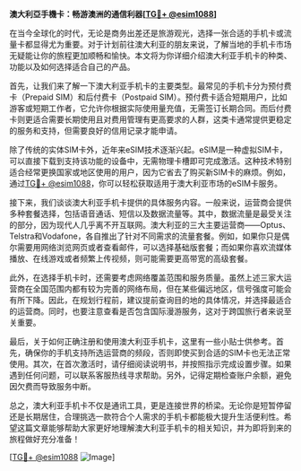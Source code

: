 **澳大利亞手機卡：畅游澳洲的通信利器[[TG💪+ @esim1088](https://t.me/s/esim1088)]**

在当今全球化的时代，无论是商务出差还是旅游观光，选择一张合适的手机卡或流量卡都显得尤为重要。对于计划前往澳大利亚的朋友来说，了解当地的手机卡市场无疑能让你的旅程更加顺畅和愉快。本文将为你详细介绍澳大利亚手机卡的种类、功能以及如何选择适合自己的产品。

首先，让我们来了解一下澳大利亚手机卡的主要类型。最常见的手机卡分为预付费卡（Prepaid SIM）和后付费卡（Postpaid SIM）。预付费卡适合短期用户，比如游客或短期工作者，它允许你根据实际使用量充值，无需签订长期合同。而后付费卡则更适合需要长期使用且对费用管理有更高要求的人群，这类卡通常提供更稳定的服务和支持，但需要良好的信用记录才能申请。

除了传统的实体SIM卡外，近年来eSIM技术逐渐兴起。eSIM是一种虚拟SIM卡，可以直接下载到支持该功能的设备中，无需物理卡槽即可完成激活。这种技术特别适合经常更换国家或地区使用的用户，因为它省去了购买新SIM卡的麻烦。例如，通过[TG💪+ @esim1088](https://t.me/s/esim1088)，你可以轻松获取适用于澳大利亚市场的eSIM卡服务。

接下来，我们谈谈澳大利亚手机卡提供的具体服务内容。一般来说，运营商会提供多种套餐选择，包括语音通话、短信以及数据流量等。其中，数据流量是最受关注的部分，因为现代人几乎离不开互联网。澳大利亚的三大主要运营商——Optus、Telstra和Vodafone，各自推出了针对不同需求的流量套餐。例如，如果你只是偶尔需要用网络浏览网页或者查看邮件，可以选择基础版套餐；而如果你喜欢流媒体播放、在线游戏或者频繁上传视频，则可能需要更高带宽的高级套餐。

此外，在选择手机卡时，还需要考虑网络覆盖范围和服务质量。虽然上述三家大运营商在全国范围内都有较为完善的网络布局，但在某些偏远地区，信号强度可能会有所下降。因此，在规划行程前，建议提前查询目的地的具体情况，并选择最适合的运营商。同时，也要注意查看是否包含国际漫游服务，这对于跨国旅行者来说至关重要。

最后，关于如何正确注册和使用澳大利亚手机卡，这里有一些小贴士供参考。首先，确保你的手机支持所选运营商的频段，否则即使买到合适的SIM卡也无法正常使用。其次，在首次激活时，请仔细阅读说明书，并按照指示完成设置步骤。如果遇到任何问题，可以联系客服热线寻求帮助。另外，记得定期检查账户余额，避免因欠费而导致服务中断。

总之，澳大利亚手机卡不仅是通讯工具，更是连接世界的桥梁。无论你是短暂停留还是长期居住，合理挑选一款符合个人需求的手机卡都能极大提升生活便利性。希望这篇文章能够帮助大家更好地理解澳大利亚手机卡的相关知识，并为即将到来的旅程做好充分准备！

[[TG💪+ @esim1088](https://t.me/s/esim1088) ![Image](https://i.postimg.cc/4NQfJmqS/Snipaste-2025-05-13-00-14-12.png)]